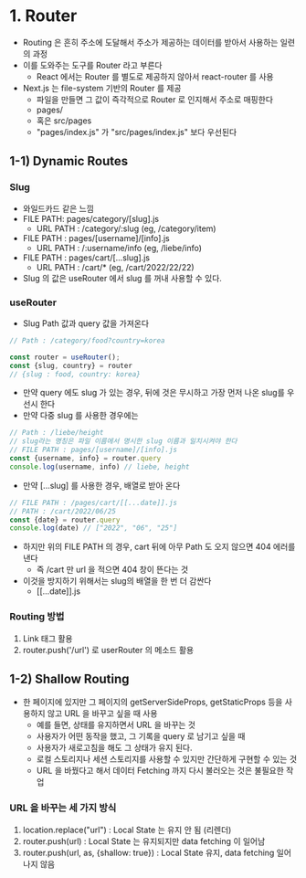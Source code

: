 # 1. Router

- Routing 은 흔히 주소에 도달해서 주소가 제공하는 데이터를 받아서 사용하는 일련의 과정
- 이를 도와주는 도구를 Router 라고 부른다
  - React 에서는 Router 를 별도로 제공하지 않아서 react-router 를 사용
- Next.js 는 file-system 기반의 Router 를 제공
  - 파일을 만들면 그 값이 즉각적으로 Router 로 인지해서 주소로 매핑한다
  - pages/
  - 혹은 src/pages
  - "pages/index.js" 가 "src/pages/index.js" 보다 우선된다


## 1-1) Dynamic Routes
### Slug
- 와일드카드 같은 느낌
- FILE PATH: pages/category/[slug].js
  - URL PATH : /category/:slug (eg, /category/item)
- FILE PATH : pages/[username]/[info].js
  - URL PATH : /:username/info (eg, /liebe/info)
- FILE PATH : pages/cart/[...slug].js
  - URL PATH : /cart/* (eg, /cart/2022/22/22)
- Slug 의 값은 useRouter 에서 slug 를 꺼내 사용할 수 있다.

### useRouter
- Slug Path 값과 query 값을 가져온다
```typescript
// Path : /category/food?country=korea

const router = useRouter();
const {slug, country} = router
// {slug : food, country: korea}
```

- 만약 query 에도 slug 가 있는 경우, 뒤에 것은 무시하고 가장 먼저 나온 slug를 우선시 한다
- 만약 다중 slug 를 사용한 경우에는
```typescript
// Path : /liebe/height
// slug라는 명칭은 파일 이름에서 명시한 slug 이름과 일치시켜야 한다
// FILE PATH : pages/[username]/[info].js
const {username, info} = router.query
console.log(username, info) // liebe, height
```

- 만약 [...slug] 를 사용한 경우, 배열로 받아 온다
```typescript
// FILE PATH : /pages/cart/[[...date]].js
// PATH : /cart/2022/06/25
const {date} = router.query
console.log(date) // ["2022", "06", "25"]
```

- 하지만 위의 FILE PATH 의 경우, cart 뒤에 아무 Path 도 오지 않으면 404 에러를 낸다
  - 즉 /cart 만 url 을 적으면 404 창이 뜬다는 것
- 이것을 방지하기 위해서는 slug의 배열을 한 번 더 감싼다
  - [[...date]].js

### Routing 방법
1) Link 태그 활용
2) router.push('/url') 로 userRouter 의 메소드 활용

## 1-2) Shallow Routing
- 한 페이지에 있지만 그 페이지의 getServerSideProps, getStaticProps 등을 사용하지 않고 URL 을 바꾸고 싶을 때 사용
  - 예를 들면, 상태를 유지하면서 URL 을 바꾸는 것
  - 사용자가 어떤 동작을 했고, 그 기록을 query 로 남기고 싶을 때
  - 사용자가 새로고침을 해도 그 상태가 유지 된다.
  - 로컬 스토리지나 세션 스토리지를 사용할 수 있지만 간단하게 구현할 수 있는 것
  - URL 을 바꿨다고 해서 데이터 Fetching 까지 다시 불러오는 것은 불필요한 작업

### URL 을 바꾸는 세 가지 방식
1) location.replace("url") : Local State 는 유지 안 됨 (리렌더)
2) router.push(url) : Local State 는 유지되지만 data fetching 이 일어남
3) router.push(url, as, {shallow: true}) : Local State 유지, data fetching 일어나지 않음